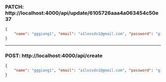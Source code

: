 ### PATCH: http://localhost:4000/api/update/6105726aaa4a063454c50e37
``` json
{
    "name": "gggiang1", "email": "a1lossds1@gmail.com", "password": "giang12286","phone":"12346600555"
}
```

-------------

### POST: http://localhost:4000/api/create
``` json
{
    "name": "gggiang1", "email": "a1lossds1@gmail.com", "password": "giang12286","phone":"12346600555"
}
```
